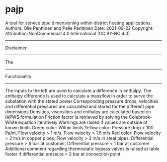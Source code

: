 # pajp
A tool for service pipe dimensioning within district heating applications.
Authors: Olle Penttinen and Pelle Penttinen
Date: 2021-09-22
Copyright: Attribution-NonCommercial 4.0 International (CC BY-NC 4.0)

**********************************************************************
Disclaimer
**********************************************************************
The
**********************************************************************
Functionality
**********************************************************************
The inputs to the left are used to calculate a difference in enthalpy. 
The enthalpy difference is used to calculate a massflow in order to serve the substation with the stated power
Corresponding pressure drops, velocities and differential pressures are calculated and stored for the different pipe dimensions
Densities, viscosities and enthalpy are calculated based on IAPWS formulation
Friction factor is retrieved by solving the Colebrook-White equation iteratively
Warnings are raised if values are outside of known limits
Green color: Within limits
Yellow color: Pressure drop > 100 Pa/m, Flow velocity > 1 m/s, Flow velocity > 1.5 m/s
Red color: Flow velocity > 2 m/s in copper pipes, Flow velocity > 3 m/s in steel pipes, Differential pressure > 6 bar at customer, Differential pressure < 1 bar at customer
Additional comment regarding thermostatic bypass valves is raised at table footer if differential pressure > 2 bar at connection point

